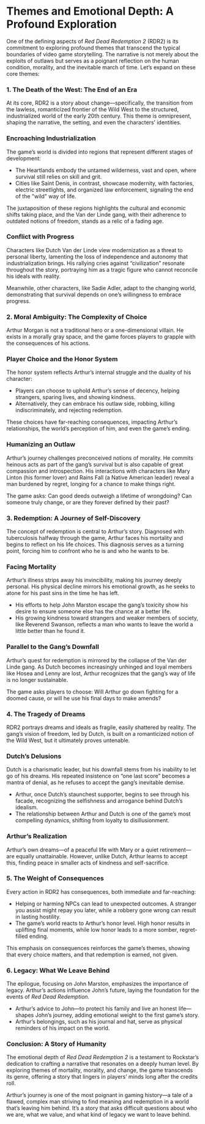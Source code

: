 # Themes and Emotional Depth: A Profound Exploration

One of the defining aspects of *Red Dead Redemption 2* (RDR2) is its commitment to exploring profound themes that transcend the typical boundaries of video game storytelling. The narrative is not merely about the exploits of outlaws but serves as a poignant reflection on the human condition, morality, and the inevitable march of time. Let’s expand on these core themes:

### **1. The Death of the West: The End of an Era**

At its core, RDR2 is a story about change—specifically, the transition from the lawless, romanticized frontier of the Wild West to the structured, industrialized world of the early 20th century. This theme is omnipresent, shaping the narrative, the setting, and even the characters’ identities.

### **Encroaching Industrialization**

The game’s world is divided into regions that represent different stages of development:

- The Heartlands embody the untamed wilderness, vast and open, where survival still relies on skill and grit.
- Cities like Saint Denis, in contrast, showcase modernity, with factories, electric streetlights, and organized law enforcement, signaling the end of the "wild" way of life.

The juxtaposition of these regions highlights the cultural and economic shifts taking place, and the Van der Linde gang, with their adherence to outdated notions of freedom, stands as a relic of a fading age.

### **Conflict with Progress**

Characters like Dutch Van der Linde view modernization as a threat to personal liberty, lamenting the loss of independence and autonomy that industrialization brings. His rallying cries against “civilization” resonate throughout the story, portraying him as a tragic figure who cannot reconcile his ideals with reality.

Meanwhile, other characters, like Sadie Adler, adapt to the changing world, demonstrating that survival depends on one’s willingness to embrace progress.

### **2. Moral Ambiguity: The Complexity of Choice**

Arthur Morgan is not a traditional hero or a one-dimensional villain. He exists in a morally gray space, and the game forces players to grapple with the consequences of his actions.

### **Player Choice and the Honor System**

The honor system reflects Arthur’s internal struggle and the duality of his character:

- Players can choose to uphold Arthur’s sense of decency, helping strangers, sparing lives, and showing kindness.
- Alternatively, they can embrace his outlaw side, robbing, killing indiscriminately, and rejecting redemption.

These choices have far-reaching consequences, impacting Arthur’s relationships, the world’s perception of him, and even the game’s ending.

### **Humanizing an Outlaw**

Arthur’s journey challenges preconceived notions of morality. He commits heinous acts as part of the gang’s survival but is also capable of great compassion and introspection. His interactions with characters like Mary Linton (his former lover) and Rains Fall (a Native American leader) reveal a man burdened by regret, longing for a chance to make things right.

The game asks: Can good deeds outweigh a lifetime of wrongdoing? Can someone truly change, or are they forever defined by their past?

### **3. Redemption: A Journey of Self-Discovery**

The concept of redemption is central to Arthur’s story. Diagnosed with tuberculosis halfway through the game, Arthur faces his mortality and begins to reflect on his life choices. This diagnosis serves as a turning point, forcing him to confront who he is and who he wants to be.

### **Facing Mortality**

Arthur’s illness strips away his invincibility, making his journey deeply personal. His physical decline mirrors his emotional growth, as he seeks to atone for his past sins in the time he has left.

- His efforts to help John Marston escape the gang’s toxicity show his desire to ensure someone else has the chance at a better life.
- His growing kindness toward strangers and weaker members of society, like Reverend Swanson, reflects a man who wants to leave the world a little better than he found it.

### **Parallel to the Gang’s Downfall**

Arthur’s quest for redemption is mirrored by the collapse of the Van der Linde gang. As Dutch becomes increasingly unhinged and loyal members like Hosea and Lenny are lost, Arthur recognizes that the gang’s way of life is no longer sustainable.

The game asks players to choose: Will Arthur go down fighting for a doomed cause, or will he use his final days to make amends?

### **4. The Tragedy of Dreams**

RDR2 portrays dreams and ideals as fragile, easily shattered by reality. The gang’s vision of freedom, led by Dutch, is built on a romanticized notion of the Wild West, but it ultimately proves untenable.

### **Dutch’s Delusions**

Dutch is a charismatic leader, but his downfall stems from his inability to let go of his dreams. His repeated insistence on “one last score” becomes a mantra of denial, as he refuses to accept the gang’s inevitable demise.

- Arthur, once Dutch’s staunchest supporter, begins to see through his facade, recognizing the selfishness and arrogance behind Dutch’s idealism.
- The relationship between Arthur and Dutch is one of the game’s most compelling dynamics, shifting from loyalty to disillusionment.

### **Arthur’s Realization**

Arthur’s own dreams—of a peaceful life with Mary or a quiet retirement—are equally unattainable. However, unlike Dutch, Arthur learns to accept this, finding peace in smaller acts of kindness and self-sacrifice.

### **5. The Weight of Consequences**

Every action in RDR2 has consequences, both immediate and far-reaching:

- Helping or harming NPCs can lead to unexpected outcomes. A stranger you assist might repay you later, while a robbery gone wrong can result in lasting hostility.
- The game’s world reacts to Arthur’s honor level. High honor results in uplifting final moments, while low honor leads to a more somber, regret-filled ending.

This emphasis on consequences reinforces the game’s themes, showing that every choice matters, and that redemption is earned, not given.

### **6. Legacy: What We Leave Behind**

The epilogue, focusing on John Marston, emphasizes the importance of legacy. Arthur’s actions influence John’s future, laying the foundation for the events of *Red Dead Redemption.*

- Arthur’s advice to John—to protect his family and live an honest life—shapes John’s journey, adding emotional weight to the first game’s story.
- Arthur’s belongings, such as his journal and hat, serve as physical reminders of his impact on the world.

### **Conclusion: A Story of Humanity**

The emotional depth of *Red Dead Redemption 2* is a testament to Rockstar’s dedication to crafting a narrative that resonates on a deeply human level. By exploring themes of mortality, morality, and change, the game transcends its genre, offering a story that lingers in players’ minds long after the credits roll.

Arthur’s journey is one of the most poignant in gaming history—a tale of a flawed, complex man striving to find meaning and redemption in a world that’s leaving him behind. It’s a story that asks difficult questions about who we are, what we value, and what kind of legacy we want to leave behind.